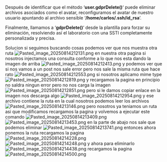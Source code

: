 Después de identificar que el método ‘**user.gdprDelete()**‘ puede eliminar archivos asociados como el avatar, reconfiguramos el avatar de nuestro usuario apuntando al archivo sensible ‘**/home/carlos/.ssh/id_rsa**‘.

Finalmente, llamamos a ‘**gdprDelete()**‘ desde la plantilla para forzar su eliminación, resolviendo así el laboratorio con una SSTI completamente personalizada y precisa.

Solucion
si seguimos buscando cosas podemos ver que nos muestra otra ruta
![Pasted_image_20250814212131.png](Imagenes/Pasted_image_20250814212131.png)
en nuestra otra pagina si nosotros injectamos una consulta conforme a lo que nos esta dando la imagen de arriba
![Pasted_image_20250814212413.png](Imagenes/Pasted_image_20250814212413.png)
y podemos ver que si nos vamos a un post nos sale error pero nos sale la misma ruta que hace rato
![Pasted_image_20250814212553.png](Imagenes/Pasted_image_20250814212553.png)
si nosotros aplicamo mime type
![Pasted_image_20250814212819.png](Imagenes/Pasted_image_20250814212819.png)
y recargamos la pagina en principio no saldra ningun error pero no nos carga la imagen
![Pasted_image_20250814212851.png](Imagenes/Pasted_image_20250814212851.png)
pero si le damos copiar enlace en la imagen nos descarga algo
![Pasted_image_20250814212954.png](Imagenes/Pasted_image_20250814212954.png)
y ese archivo contiene la ruta en la cual nosotros podemos leer los archivos
![Pasted_image_20250814213146.png](Imagenes/Pasted_image_20250814213146.png)
pero nosotros ya teniamos un ruta asi que modificamos recargamos la pagina y volvemos a ejecutar este comando
![Pasted_image_20250814213409.png](Imagenes/Pasted_image_20250814213409.png)
![Pasted_image_20250814213453.png](Imagenes/Pasted_image_20250814213453.png)
en la parte de abajo nos sale que podemos eliminar 
![Pasted_image_20250814213741.png](Imagenes/Pasted_image_20250814213741.png)
entonces ahora ponemos la ruta recargamos la pagina
![Pasted_image_20250814214228.png](Imagenes/Pasted_image_20250814214228.png)
![Pasted_image_20250814214248.png](Imagenes/Pasted_image_20250814214248.png)
y ahora para eliminarlo 
![Pasted_image_20250814214438.png](Imagenes/Pasted_image_20250814214438.png)
recargamos la pagina
![Pasted_image_20250814214500.png](Imagenes/Pasted_image_20250814214500.png)
